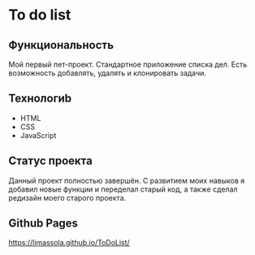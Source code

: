 # To do list

## Функциональность 
Мой первый пет-проект. Стандартное приложение списка дел. Есть возможность добавлять, удалять и клонировать задачи. 

## Технологиb
* HTML 
* CSS 
* JavaScript

## Статус проекта
Данный проект полностью завершён. С развитием моих навыков я добавил новые функции и переделал старый код, а также сделал редизайн моего старого проекта.

## Github Pages
https://limassola.github.io/ToDoList/
